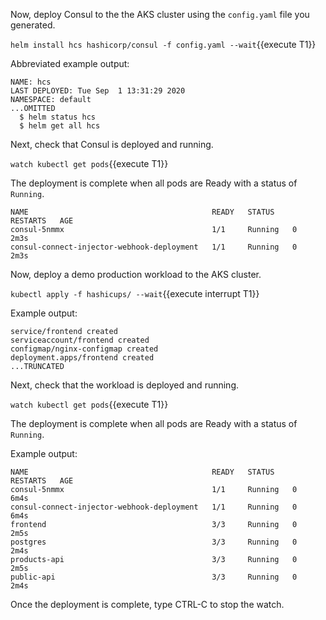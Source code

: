 Now, deploy Consul to the the AKS cluster using the `config.yaml` file you generated.

`helm install hcs hashicorp/consul -f config.yaml --wait`{{execute T1}}

Abbreviated example output:

```plaintext
NAME: hcs
LAST DEPLOYED: Tue Sep  1 13:31:29 2020
NAMESPACE: default
...OMITTED
  $ helm status hcs
  $ helm get all hcs
```

Next, check that Consul is deployed and running.

`watch kubectl get pods`{{execute T1}}

The deployment is complete when all pods are Ready with a
status of `Running`.

```plaintext
NAME                                         READY   STATUS    RESTARTS   AGE
consul-5nmmx                                 1/1     Running   0          2m3s
consul-connect-injector-webhook-deployment   1/1     Running   0          2m3s
```

Now, deploy a demo production workload to the AKS cluster.

`kubectl apply -f hashicups/ --wait`{{execute interrupt T1}}

Example output:

```plaintext
service/frontend created
serviceaccount/frontend created
configmap/nginx-configmap created
deployment.apps/frontend created
...TRUNCATED
```

Next, check that the workload is deployed and running.

`watch kubectl get pods`{{execute T1}}

The deployment is complete when all pods are Ready with a
status of `Running`.

Example output:

```plaintext
NAME                                         READY   STATUS    RESTARTS   AGE
consul-5nmmx                                 1/1     Running   0          6m4s
consul-connect-injector-webhook-deployment   1/1     Running   0          6m4s
frontend                                     3/3     Running   0          2m5s
postgres                                     3/3     Running   0          2m4s
products-api                                 3/3     Running   0          2m5s
public-api                                   3/3     Running   0          2m4s
```

Once the deployment is complete, type CTRL-C to stop the watch.
